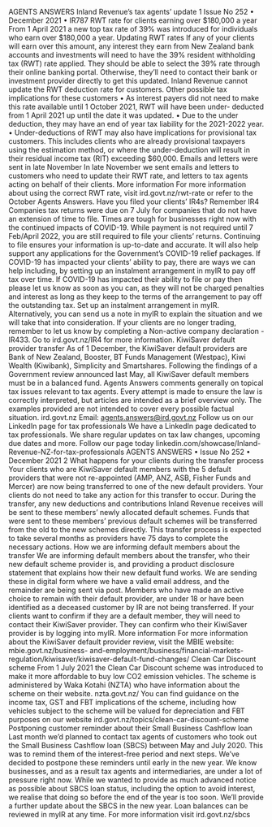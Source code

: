 AGENTS ANSWERS Inland Revenue’s tax agents’ update 1 Issue No 252 • December 2021 • IR787 RWT rate for clients earning over $180,000 a year From 1 April 2021 a new top tax rate of 39% was introduced for individuals who earn over $180,000 a year. Updating RWT rates If any of your clients will earn over this amount, any interest they earn from New Zealand bank accounts and investments will need to have the 39% resident withholding tax (RWT) rate applied. They should be able to select the 39% rate through their online banking portal. Otherwise, they’ll need to contact their bank or investment provider directly to get this updated. Inland Revenue cannot update the RWT deduction rate for customers. Other possible tax implications for these customers • As interest payers did not need to make this rate available until 1 October 2021, RWT will have been under- deducted from 1 April 2021 up until the date it was updated. • Due to the under deduction, they may have an end of year tax liability for the 2021-2022 year. • Under-deductions of RWT may also have implications for provisional tax customers. This includes clients who are already provisional taxpayers using the estimation method, or where the under-deduction will result in their residual income tax (RIT) exceeding $60,000. Emails and letters were sent in late November In late November we sent emails and letters to customers who need to update their RWT rate, and letters to tax agents acting on behalf of their clients. More information For more information about using the correct RWT rate, visit ird.govt.nz/rwt-rate or refer to the October Agents Answers. Have you filed your clients’ IR4s? Remember IR4 Companies tax returns were due on 7 July for companies that do not have an extension of time to file. Times are tough for businesses right now with the continued impacts of COVID-19. While payment is not required until 7 Feb/April 2022, you are still required to file your clients’ returns. Continuing to file ensures your information is up-to-date and accurate. It will also help support any applications for the Government’s COVID-19 relief packages. If COVID-19 has impacted your clients’ ability to pay, there are ways we can help including, by setting up an instalment arrangement in myIR to pay off tax over time. If COVID-19 has impacted their ability to file or pay then please let us know as soon as you can, as they will not be charged penalties and interest as long as they keep to the terms of the arrangement to pay off the outstanding tax. Set up an instalment arrangement in myIR. Alternatively, you can send us a note in myIR to explain the situation and we will take that into consideration. If your clients are no longer trading, remember to let us know by completing a Non-active company declaration - IR433. Go to ird.govt.nz/IR4 for more information. KiwiSaver default provider transfer As of 1 December, the KiwiSaver default providers are Bank of New Zealand, Booster, BT Funds Management (Westpac), Kiwi Wealth (Kiwibank), Simplicity and Smartshares. Following the findings of a Government review announced last May, all KiwiSaver default members must be in a balanced fund. Agents Answers comments generally on topical tax issues relevant to tax agents. Every attempt is made to ensure the law is correctly interpreted, but articles are intended as a brief overview only. The examples provided are not intended to cover every possible factual situation. ird.govt.nz Email: agents.answers@ird.govt.nz Follow us on our LinkedIn page for tax professionals We have a LinkedIn page dedicated to tax professionals. We share regular updates on tax law changes, upcoming due dates and more. Follow our page today linkedin.com/showcase/Inland-Revenue-NZ-for-tax-professionals AGENTS ANSWERS • Issue No 252 • December 2021 2 What happens for your clients during the transfer process Your clients who are KiwiSaver default members with the 5 default providers that were not re-appointed (AMP, ANZ, ASB, Fisher Funds and Mercer) are now being transferred to one of the new default providers. Your clients do not need to take any action for this transfer to occur. During the transfer, any new deductions and contributions Inland Revenue receives will be sent to these members’ newly allocated default schemes. Funds that were sent to these members’ previous default schemes will be transferred from the old to the new schemes directly. This transfer process is expected to take several months as providers have 75 days to complete the necessary actions. How we are informing default members about the transfer We are informing default members about the transfer, who their new default scheme provider is, and providing a product disclosure statement that explains how their new default fund works. We are sending these in digital form where we have a valid email address, and the remainder are being sent via post. Members who have made an active choice to remain with their default provider, are under 18 or have been identified as a deceased customer by IR are not being transferred. If your clients want to confirm if they are a default member, they will need to contact their KiwiSaver provider. They can confirm who their KiwiSaver provider is by logging into myIR. More information For more information about the KiwiSaver default provider review, visit the MBIE website: mbie.govt.nz/business- and-employment/business/financial-markets-regulation/kiwisaver/kiwisaver-default-fund-changes/ Clean Car Discount scheme From 1 July 2021 the Clean Car Discount scheme was introduced to make it more affordable to buy low CO2 emission vehicles. The scheme is administered by Waka Kotahi (NZTA) who have information about the scheme on their website. nzta.govt.nz/ You can find guidance on the income tax, GST and FBT implications of the scheme, including how vehicles subject to the scheme will be valued for depreciation and FBT purposes on our website ird.govt.nz/topics/clean-car-discount-scheme Postponing customer reminder about their Small Business Cashflow loan Last month we’d planned to contact tax agents of customers who took out the Small Business Cashflow loan (SBCS) between May and July 2020. This was to remind them of the interest-free period and next steps. We’ve decided to postpone these reminders until early in the new year. We know businesses, and as a result tax agents and intermediaries, are under a lot of pressure right now. While we wanted to provide as much advanced notice as possible about SBCS loan status, including the option to avoid interest, we realise that doing so before the end of the year is too soon. We’ll provide a further update about the SBCS in the new year. Loan balances can be reviewed in myIR at any time. For more information visit ird.govt.nz/sbcs
